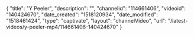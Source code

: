 {
    "title": "Y Peeler",
    "description": "",
    "channelid": "114661406",
    "videoid": "140424670",
    "date_created": "1518120934",
    "date_modified": "1518461424",
    "type": "captivate",
    "layout": "channelVideo",
    "url": "\/latest-videos\/y-peeler-mp4\/114661406-140424670"
}